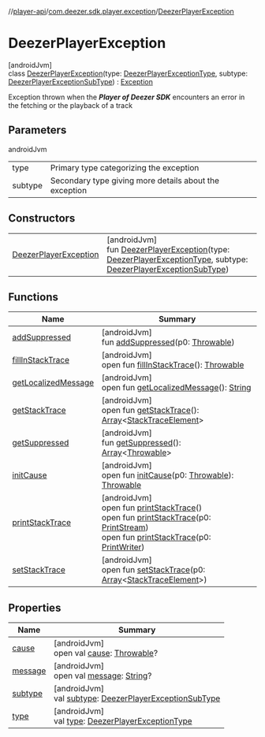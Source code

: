 //[player-api](../../../index.md)/[com.deezer.sdk.player.exception](../index.md)/[DeezerPlayerException](index.md)

# DeezerPlayerException

[androidJvm]\
class [DeezerPlayerException](index.md)(type: [DeezerPlayerExceptionType](../-deezer-player-exception-type/index.md), subtype: [DeezerPlayerExceptionSubType](../-deezer-player-exception-sub-type/index.md)) : [Exception](https://developer.android.com/reference/kotlin/java/lang/Exception.html)

Exception thrown when the **_Player of Deezer SDK_** encounters an error in the fetching or the playback of a track

## Parameters

androidJvm

|         |                                                        |
| ------- | ------------------------------------------------------ |
| type    | Primary type categorizing the exception                |
| subtype | Secondary type giving more details about the exception |

## Constructors

|                                                      |                                                                                                                                                                                                                                                 |
| ---------------------------------------------------- | ----------------------------------------------------------------------------------------------------------------------------------------------------------------------------------------------------------------------------------------------- |
| [DeezerPlayerException](-deezer-player-exception.md) | [androidJvm]<br/>fun [DeezerPlayerException](-deezer-player-exception.md)(type: [DeezerPlayerExceptionType](../-deezer-player-exception-type/index.md), subtype: [DeezerPlayerExceptionSubType](../-deezer-player-exception-sub-type/index.md)) |

## Functions

| Name                                                                                                                    | Summary                                                                                                                                                                                                                                                                                                                                                                                                                                                                                                                                                                                                    |
| ----------------------------------------------------------------------------------------------------------------------- | ---------------------------------------------------------------------------------------------------------------------------------------------------------------------------------------------------------------------------------------------------------------------------------------------------------------------------------------------------------------------------------------------------------------------------------------------------------------------------------------------------------------------------------------------------------------------------------------------------------- |
| [addSuppressed](../-illegal-deezer-downloadable-instance-exception/index.md#282858770%2FFunctions%2F-1037426161)        | [androidJvm]<br/>fun [addSuppressed](../-illegal-deezer-downloadable-instance-exception/index.md#282858770%2FFunctions%2F-1037426161)(p0: [Throwable](https://kotlinlang.org/api/latest/jvm/stdlib/kotlin/-throwable/index.html))                                                                                                                                                                                                                                                                                                                                                                          |
| [fillInStackTrace](../-illegal-deezer-downloadable-instance-exception/index.md#-1102069925%2FFunctions%2F-1037426161)   | [androidJvm]<br/>open fun [fillInStackTrace](../-illegal-deezer-downloadable-instance-exception/index.md#-1102069925%2FFunctions%2F-1037426161)(): [Throwable](https://kotlinlang.org/api/latest/jvm/stdlib/kotlin/-throwable/index.html)                                                                                                                                                                                                                                                                                                                                                                  |
| [getLocalizedMessage](../-illegal-deezer-downloadable-instance-exception/index.md#1043865560%2FFunctions%2F-1037426161) | [androidJvm]<br/>open fun [getLocalizedMessage](../-illegal-deezer-downloadable-instance-exception/index.md#1043865560%2FFunctions%2F-1037426161)(): [String](https://kotlinlang.org/api/latest/jvm/stdlib/kotlin/-string/index.html)                                                                                                                                                                                                                                                                                                                                                                      |
| [getStackTrace](../-illegal-deezer-downloadable-instance-exception/index.md#2050903719%2FFunctions%2F-1037426161)       | [androidJvm]<br/>open fun [getStackTrace](../-illegal-deezer-downloadable-instance-exception/index.md#2050903719%2FFunctions%2F-1037426161)(): [Array](https://kotlinlang.org/api/latest/jvm/stdlib/kotlin/-array/index.html)&lt;[StackTraceElement](https://developer.android.com/reference/kotlin/java/lang/StackTraceElement.html)&gt;                                                                                                                                                                                                                                                                  |
| [getSuppressed](../-illegal-deezer-downloadable-instance-exception/index.md#672492560%2FFunctions%2F-1037426161)        | [androidJvm]<br/>fun [getSuppressed](../-illegal-deezer-downloadable-instance-exception/index.md#672492560%2FFunctions%2F-1037426161)(): [Array](https://kotlinlang.org/api/latest/jvm/stdlib/kotlin/-array/index.html)&lt;[Throwable](https://kotlinlang.org/api/latest/jvm/stdlib/kotlin/-throwable/index.html)&gt;                                                                                                                                                                                                                                                                                      |
| [initCause](../-illegal-deezer-downloadable-instance-exception/index.md#-418225042%2FFunctions%2F-1037426161)           | [androidJvm]<br/>open fun [initCause](../-illegal-deezer-downloadable-instance-exception/index.md#-418225042%2FFunctions%2F-1037426161)(p0: [Throwable](https://kotlinlang.org/api/latest/jvm/stdlib/kotlin/-throwable/index.html)): [Throwable](https://kotlinlang.org/api/latest/jvm/stdlib/kotlin/-throwable/index.html)                                                                                                                                                                                                                                                                                |
| [printStackTrace](../-illegal-deezer-downloadable-instance-exception/index.md#-1769529168%2FFunctions%2F-1037426161)    | [androidJvm]<br/>open fun [printStackTrace](../-illegal-deezer-downloadable-instance-exception/index.md#-1769529168%2FFunctions%2F-1037426161)()<br/>open fun [printStackTrace](../-illegal-deezer-downloadable-instance-exception/index.md#1841853697%2FFunctions%2F-1037426161)(p0: [PrintStream](https://developer.android.com/reference/kotlin/java/io/PrintStream.html))<br/>open fun [printStackTrace](../-illegal-deezer-downloadable-instance-exception/index.md#1175535278%2FFunctions%2F-1037426161)(p0: [PrintWriter](https://developer.android.com/reference/kotlin/java/io/PrintWriter.html)) |
| [setStackTrace](../-illegal-deezer-downloadable-instance-exception/index.md#2135801318%2FFunctions%2F-1037426161)       | [androidJvm]<br/>open fun [setStackTrace](../-illegal-deezer-downloadable-instance-exception/index.md#2135801318%2FFunctions%2F-1037426161)(p0: [Array](https://kotlinlang.org/api/latest/jvm/stdlib/kotlin/-array/index.html)&lt;[StackTraceElement](https://developer.android.com/reference/kotlin/java/lang/StackTraceElement.html)&gt;)                                                                                                                                                                                                                                                                |

## Properties

| Name                                                                                                       | Summary                                                                                                                                                                                                                       |
| ---------------------------------------------------------------------------------------------------------- | ----------------------------------------------------------------------------------------------------------------------------------------------------------------------------------------------------------------------------- |
| [cause](../-illegal-deezer-downloadable-instance-exception/index.md#-654012527%2FProperties%2F-1037426161) | [androidJvm]<br/>open val [cause](../-illegal-deezer-downloadable-instance-exception/index.md#-654012527%2FProperties%2F-1037426161): [Throwable](https://kotlinlang.org/api/latest/jvm/stdlib/kotlin/-throwable/index.html)? |
| [message](index.md#1824300659%2FProperties%2F-1037426161)                                                  | [androidJvm]<br/>open val [message](index.md#1824300659%2FProperties%2F-1037426161): [String](https://kotlinlang.org/api/latest/jvm/stdlib/kotlin/-string/index.html)?                                                        |
| [subtype](subtype.md)                                                                                      | [androidJvm]<br/>val [subtype](subtype.md): [DeezerPlayerExceptionSubType](../-deezer-player-exception-sub-type/index.md)                                                                                                     |
| [type](type.md)                                                                                            | [androidJvm]<br/>val [type](type.md): [DeezerPlayerExceptionType](../-deezer-player-exception-type/index.md)                                                                                                                  |
